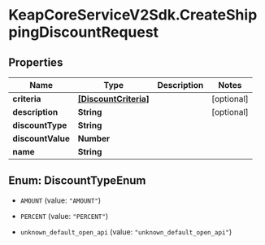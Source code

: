 # KeapCoreServiceV2Sdk.CreateShippingDiscountRequest

## Properties

Name | Type | Description | Notes
------------ | ------------- | ------------- | -------------
**criteria** | [**[DiscountCriteria]**](DiscountCriteria.md) |  | [optional] 
**description** | **String** |  | [optional] 
**discountType** | **String** |  | 
**discountValue** | **Number** |  | 
**name** | **String** |  | 



## Enum: DiscountTypeEnum


* `AMOUNT` (value: `"AMOUNT"`)

* `PERCENT` (value: `"PERCENT"`)

* `unknown_default_open_api` (value: `"unknown_default_open_api"`)




